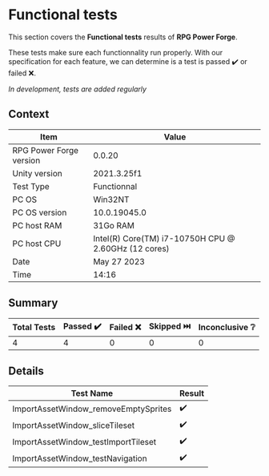 # Functional tests

This section covers the **Functional tests** results of **RPG Power Forge**.

These tests make sure each functionnality run properly. With our specification for each feature, we can determine is a test is passed ✔️ or failed ❌.

*In development, tests are added regularly*

## Context

Item|Value
--|---
RPG Power Forge version| 0.0.20
Unity version| 2021.3.25f1
Test Type| Functionnal
PC OS| Win32NT
PC OS version| 10.0.19045.0
PC host RAM| 31Go RAM
PC host CPU| Intel(R) Core(TM) i7-10750H CPU @ 2.60GHz (12 cores)
Date| May 27 2023
Time| 14:16

## Summary

Total Tests|Passed ✔️|Failed ❌|Skipped ⏭️|Inconclusive ❔
-------|--------|---|---|---
4|4|0|0|0

## Details

Test Name|Result
-------|--------
ImportAssetWindow_removeEmptySprites| ✔️
ImportAssetWindow_sliceTileset| ✔️
ImportAssetWindow_testImportTileset| ✔️
ImportAssetWindow_testNavigation| ✔️

